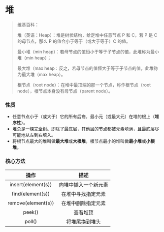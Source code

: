 # 堆

> 维基百科：
>
> 堆（英语：Heap）：堆是树状结构，给定堆中任意节点 P 和 C，若 P 是 C 的母节点，那么 P 的值会小于等于（或大于等于）C 的值。
>
> 最小堆（min heap）：若母节点的值恒小于等于子节点的值，此堆称为最小堆（min heap）；
>
> 最大堆（max heap：反之，若母节点的值恒大于等于子节点的值，此堆称为最大堆（max heap）。
>
> 根节点（root node）：在堆中最顶端的那一个节点，称作根节点（root node），根节点本身没有母节点（parent node）。

### 性质

-   任意节点小于（或大于）它的所有后裔，最小元（或最大元）在堆的根上（**堆序性**）。
-   堆总是一棵[完全树](https://zh.wikipedia.org/wiki/%E5%AE%8C%E5%85%A8%E4%BA%8C%E5%8F%89%E6%A0%91)。即除了最底层，其他层的节点都被元素填满，且最底层尽可能地从左到右填入。
-   将根节点最大的堆叫做**最大堆**或**大根堆**，根节点最小的堆叫做**最小堆**或**小根堆**。

### 核心方法

|        操作        |         描述         |
| :----------------: | :------------------: |
| insert(element(s)) | 向堆中插入一个新元素 |
|  find(element(s))  |  在堆中寻找指定元素  |
| remove(element(s)) |  在堆中删除指定元素  |
|       peek()       |       查看堆顶       |
|       poll()       |    将堆尾换到堆头    |
